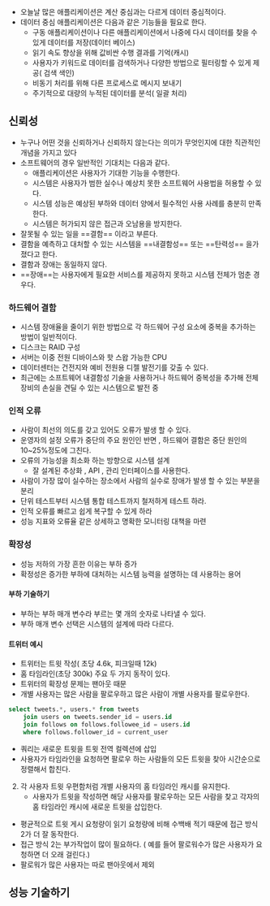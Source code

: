 - 오늘날 많은 애플리케이션은 계산 중심과는 다르게 데이터 중심적이다.
- 데이터 중심 애플리케이션은 다음과 같은 기능들을 필요로 한다.
	- 구동 애플리케이션이나 다른 애플리케이션에서 나중에 다시 데이터를 찾을 수 있게 데이터를 저장(데이터 베이스)
	- 읽기 속도 향상을 위해 값비싼 수행 결과를 기억(캐시)
	- 사용자가 키워드로 데이터를 검색하거나 다양한 방법으로 필터링할 수 있게 제공( 검색 색인)
	- 비동기 처리를 위해 다른 프로세스로 메시지 보내기
	- 주기적으로 대량의 누적된 데이터를 분석( 일괄 처리)

## 신뢰성

- 누구나 어떤 것을 신뢰하거나 신뢰하지 않는다는 의미가 무엇인지에 대한 직관적인 개념을 가지고 있다
- 소프트웨어의 경우 일반적인 기대치는 다음과 같다.
	- 애플리케이션은 사용자가 기대한 기능을 수행한다.
	- 시스템은 사용자가 범한 실수나 예상치 못한 소프트웨어 사용법을 허용할 수 있다.
	- 시스템 성능은 예상된 부하와 데이터 양에서 필수적인 사용 사례를 충분히 만족한다.
	- 시스템은 허가되지 않은 접근과 오남용을 방지한다.
- 잘못될 수 있는 일을 ==결함== 이라고 부른다.
- 결함을 예측하고 대처할 수 있는 시스템을 ==내결함성== 또는 ==탄력성== 을가졌다고 한다.
- 결함과 장애는 동일하지 않다.
- ==장애==는 사용자에게 필요한 서비스를 제공하지 못하고 시스템 전체가 멈춘 경우다.

### 하드웨어 결함
- 시스템 장애율을 줄이기 위한 방법으로 각 하드웨어 구성 요소에 중복을 추가하는 방법이 일반적이다.
- 디스크는 RAID 구성
- 서버는 이중 전원 디바이스와 핫 스왑 가능한 CPU
- 데이터센터는 건전지와 예비 전원용 디젤 발전기를 갖출 수 있다.
- 최근에는 소프트웨어 내결함성 기술을 사용하거나 하드웨어 중복성을 추가해 전체 장비의 손실을 견딜 수 있는 시스템으로 발전 중

### 인적 오류
- 사람이 최선의 의도를 갖고 있어도 오류가 발생 할 수 있다.
- 운영자의 설정 오류가 중단의 주요 원인인 반면 , 하드웨어 결함은 중단 원인의 10~25%정도에 그친다.
- 오류의 가능성을 최소화 하는 방향으로 시스템 설계
	- 잘 설계된 추상화 , API , 관리 인터페이스를 사용한다.
- 사람이 가장 많이 실수하는 장소에서 사람의 실수로 장애가 발생 할 수 있는 부분을 분리
- 단위 테스트부터 시스템 통합 테스트까지 철저하게 테스트 하라.
- 인적 오류를 빠르고 쉽게 복구할 수 있게 하라
- 성능 지표와 오류율 같은 상세하고 명확한 모니터링 대책을 마련



### 확장성
- 성능 저하의 가장 흔한 이유는 부하 증가
- 확정성은 증가한 부하에 대처하는 시스템 능력을 설명하는 데 사용하는 용어

#### 부하 기술하기
- 부하는 부하 매개 변수라 부르는 몇 개의 숫자로 나타낼 수 있다.
- 부하 매개 변수 선택은 시스템의 설계에 따라 다르다.


#### 트위터 예시
- 트위터는 트윗 작성( 초당 4.6k, 피크일때 12k)
-  홈 타임라인(초당 300k) 주요 두 가지 동작이 있다.
- 트위터의 확장성 문제는 팬아웃 때문
- 개별 사용자는 많은 사람을 팔로우하고 많은 사람이 개별 사용자를 팔로우한다.

```sql
select tweets.*, users.* from tweets
	join users on tweets.sender_id = users.id
	join follows on follows.followee_id = users.id
	where follows.follower_id = current_user
```
- 쿼리는 새로운 트윗을 트윗 전역 컬렉션에 삽입
- 사용자가 타임라인을 요청하면 팔로우 하는 사람들의 모든 트윗을 찾아 시간순으로 정렬해서 합친다.

2. 각 사용자 트윗 우편함처럼 개별 사용자의 홈 타임라인 캐시를 유지한다.
	- 사용자가 트윗을 작성하면 해당 사용자를 팔로우하는 모든 사람을 찾고 각자의 홈 타임라인 캐시에 새로운 트윗을 삽입한다.
- 평균적으로 트윗 게시 요청량이 읽기 요청량에 비해 수백배 적기 때문에 접근 방식 2가 더 잘 동작한다.
- 접근 방식 2는 부가작업이 많이 필요하다. ( 예를 들어 팔로워수가 많은 사용자가 요청하면 더 오래 걸린다.)
- 팔로워가 많은 사용자는 따로 팬아웃에서 제외

## 성능 기술하기








